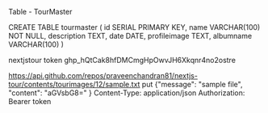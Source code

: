 Table - TourMaster

CREATE TABLE tourmaster (
    id SERIAL PRIMARY KEY,
    name VARCHAR(100) NOT NULL,
    description TEXT,
    date DATE,
    profileimage TEXT,
    albumname VARCHAR(100)
)


nextjstour token 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

https://api.github.com/repos/praveenchandran81/nextjs-tour/contents/tourimages/12/sample.txt
put
{"message": "sample file",
  "content": "aGVsbG8="
}
Content-Type: application/json
Authorization: Bearer token